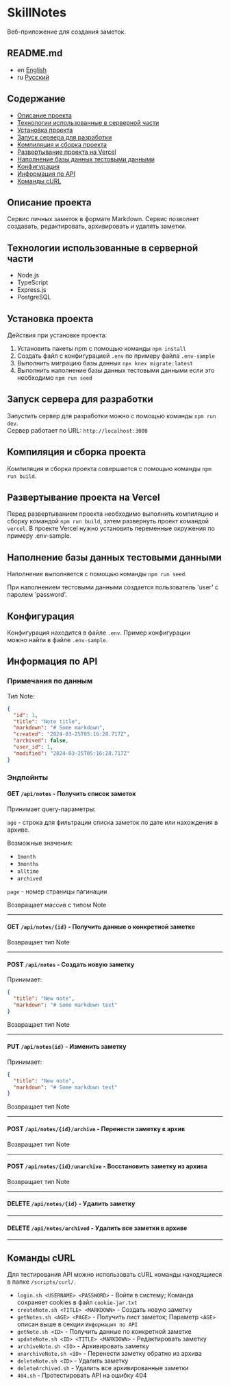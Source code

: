 # SkillNotes

Веб-приложение для создания заметок.

## README.md

* en [English](../README.md)
* ru [Русский](README.ru.md)

## Содержание

* [Описание проекта](#описание-проекта)
* [Технологии использованные в серверной части](#технологии-использованные-в-серверной-части)
* [Установка проекта](#установка-проекта)
* [Запуск сервера для разработки](#запуск-сервера-для-разработки)
* [Компиляция и сборка проекта](#компиляция-и-сборка-проекта)
* [Развертывание проекта на Vercel](#развертывание-проекта-на-vercel)
* [Наполнение базы данных тестовыми данными](#наполнение-базы-данных-тестовыми-данными)
* [Конфигурация](#конфигурация)
* [Информация по API](#информация-по-api)
* [Команды cURL](#команды-curl)

## Описание проекта

Сервис личных заметок в формате Markdown.
Сервис позволяет создавать, редактировать, архивировать и удалять заметки.

## Технологии использованные в серверной части

* Node.js
* TypeScript
* Express.js
* PostgreSQL

## Установка проекта

Действия при установке проекта:

1. Установить пакеты npm с помощью команды `npm install`
2. Создать файл с конфигурацией `.env` по примеру файла `.env-sample`
3. Выполнить миграцию базы данных `npx knex migrate:latest`
4. Выполнить наполнение базы данных тестовыми данными если это необходимо
  `npm run seed`

## Запуск сервера для разработки

Запустить сервер для разработки можно с помощью команды `npm run dev`.  
Сервер работает по URL: `http://localhost:3000`

## Компиляция и сборка проекта

Компиляция и сборка проекта совершается с помощью команды `npm run build`.

## Развертывание проекта на Vercel

Перед развертыванием проекта необходимо выполнить компиляцию и сборку
командой `npm run build`, затем развернуть проект командой `vercel`.
В проекте Vercel нужно установить переменные окружения по примеру .env-sample.

## Наполнение базы данных тестовыми данными

Наполнение выполняется с помощью команды `npm run seed`.

При наполнением тестовыми данными создается пользователь 'user' с паролем
'password'.

## Конфигурация

Конфигурация находится в файле `.env`. Пример конфигурации  
можно найти в файле `.env-sample`.

## Информация по API

### Примечания по данным

Тип Note:

```json
{
  "id": 1,
  "title": "Note title",
  "markdown": "# Some markdown",
  "created": "2024-03-25T05:16:28.717Z",
  "archived": false,
  "user_id": 1,
  "modified": "2024-03-25T05:16:28.717Z"
}
```

### Эндпойнты

#### GET `/api/notes` - Получить список заметок

Принимает query-параметры:

`age` - строка для фильтрации списка заметок по дате или нахождения в архиве.

Возможные значения:

* `1month`
* `3months`
* `alltime`
* `archived`

`page` - номер страницы пагинации

Возвращает массив с типом Note

---

#### GET `/api/notes/{id}` - Получить данные о конкретной заметке

Возвращает тип Note

---

#### POST `/api/notes` - Создать новую заметку

Принимает:

```json
{
  "title": "New note",
  "markdown": "# Some markdown text"
}
```

Возвращает тип Note

---

#### PUT `/api/notes{id}` - Изменить заметку

Принимает:

```json
{
  "title": "New note",
  "markdown": "# Some markdown text"
}
```

Возвращает тип Note

---

#### POST `/api/notes/{id}/archive` - Перенести заметку в архив

Возвращает тип Note

---

#### POST `/api/notes/{id}/unarchive` - Восстановить заметку из архива

Возвращает тип Note

---

#### DELETE `/api/notes/{id}` - Удалить заметку

---

#### DELETE `/api/notes/archived` - Удалить все заметки в архиве

---

## Команды cURL

Для тестирования API можно использовать cURL команды находящиеся в папке
`/scripts/curl/`.

* `login.sh <USERNAME> <PASSWORD>` - Войти в систему;
  Команда сохраняет cookies в файл `cookie-jar.txt`
* `createNote.sh <TITLE> <MARKDOWN>` - Создать новую заметку
* `getNotes.sh <AGE> <PAGE>` - Получить лист заметок;
  Параметр `<AGE>` описан выше в секции `Информация по API`
* `getNote.sh <ID>` - Получить данные по конкретной заметке
* `updateNote.sh <ID> <TITLE> <MARKDOWN>` - Редактировать заметку
* `archiveNote.sh <ID>` - Архивировать заметку
* `unarchiveNote.sh <ID>` - Перенести заметку обратно из архива
* `deleteNote.sh <ID>` - Удалить заметку
* `deleteArchived.sh` - Удалить все архивированные заметки
* `404.sh` - Протестировать API на ошибку 404
